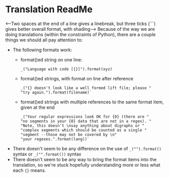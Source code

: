 # Translation ReadMe
<--Two spaces at the end of a line gives a linebreak, but three ticks (```)
gives better overall format, with shading-->
Because of the way we are doing translations (within the constraints of
Python), there are a couple things we should all pay attention to:

- The following formats work:
    - format()ed string on one line:

        ```
        _("Language with code [{}]").format(xyz)
        ```
    - format()ed strings, with format on line after reference

        ```
        _("{} doesn't look like a well formed lift file; please "
        "try again.").format(filename)`
        ```
    - format()ed strings with multiple references to the same format item, given at the end
        ```
        _("Your regular expressions look OK for {0} (there are "
        "no segments in your {0} data that are not in a regex). "
        "Note, this doesn't \nsay anything about digraphs or "
        "complex segments which should be counted as a single "
        "segment --those may not be covered by \n"
        "your regexes.".format(lang))`
        ```
- There doesn't seem to be any difference on the use of `_("").format()` syntax or `_("".format())` syntax
- There doesn't seem to be any way to bring the format items into the translation, so we're stuck hopefully understanding more or less what each `{}` means.
